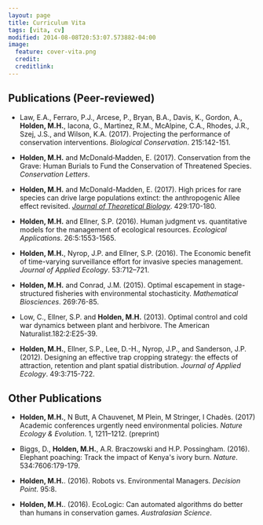 ```yaml
---
layout: page
title: Curriculum Vita
tags: [vita, cv]
modified: 2014-08-08T20:53:07.573882-04:00
image:
  feature: cover-vita.png
  credit: 
  creditlink: 
---
```


## Publications (Peer-reviewed)

+ Law, E.A., Ferraro, P.J., Arcese, P., Bryan, B.A., Davis, K., Gordon, A., **Holden, M.H.**, Iacona, G., Martinez, R.M., McAlpine, C.A., Rhodes, J.R., Szej, J.S., and Wilson, K.A. (2017). Projecting the performance of conservation interventions. *Biological Conservation*. 215:142-151.

+ **Holden, M.H.** and McDonald‐Madden, E. (2017). Conservation from the Grave: Human Burials to Fund the Conservation of Threatened Species. *Conservation Letters*.

+ **Holden, M.H.**  and McDonald-Madden, E. (2017). High prices for rare species can drive large populations extinct: the anthropogenic Allee effect revisited. [*Journal of Theoretical Biology*](http://www.sciencedirect.com/science/article/pii/S0022519317302916). 429:170-180. 

+ **Holden, M.H.**  and Ellner, S.P. (2016). Human judgment vs. quantitative models for the management of ecological resources. *Ecological Applications*. 26:5:1553-1565. 

+ **Holden, M.H.**, Nyrop, J.P. and Ellner, S.P. (2016). The Economic benefit of time-varying surveillance effort for invasive species management. *Journal of Applied Ecology*. 53:712–721.

+ **Holden, M.H.** and Conrad, J.M. (2015). Optimal escapement in stage-structured fisheries with environmental stochasticity. *Mathematical Biosciences*. 269:76-85.  

+ Low, C., Ellner, S.P. and **Holden, M.H.** (2013). Optimal control and cold war dynamics between plant and herbivore. The American Naturalist.182:2:E25-39. 

+ **Holden, M.H.**, Ellner, S.P., Lee, D.-H., Nyrop, J.P., and Sanderson, J.P. (2012). Designing an effective trap cropping strategy: the effects of attraction, retention and plant spatial distribution. *Journal of Applied Ecology*. 49:3:715-722. 


## Other Publications 

+ **Holden, M.H.**, N Butt, A Chauvenet, M Plein, M Stringer, I Chadès. (2017) Academic conferences urgently need environmental policies. *Nature Ecology & Evolution*. 1, 1211–1212. (preprint)

+ Biggs, D.,  **Holden, M.H.**,  A.R. Braczowski and H.P. Possingham.  (2016). Elephant poaching: Track the impact of Kenya's ivory burn. *Nature*. 534:7606:179-179.

+ **Holden, M.H.**. (2016). Robots vs. Environmental Managers.  *Decision Point*. 95:8.

+ **Holden, M.H.**. (2016). EcoLogic: Can automated algorithms do better than humans in conservation games.  *Australasian Science*.

